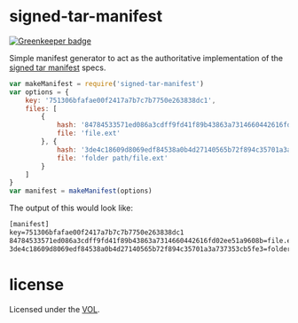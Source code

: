 # signed-tar-manifest

[![Greenkeeper badge](https://badges.greenkeeper.io/saibotsivad/signed-tar-manifest.svg)](https://greenkeeper.io/)

Simple manifest generator to act as the authoritative implementation of
the [signed tar manifest](https://github.com/sdmp/signed-tar) specs.

```js
var makeManifest = require('signed-tar-manifest')
var options = {
	key: '751306bfafae00f2417a7b7c7b7750e263838dc1',
	files: [
		{
			hash: '84784533571ed086a3cdff9fd41f89b43863a7314660442616fd02ee51a9608b',
			file: 'file.ext'
		}, {
			hash: '3de4c18609d8069edf84538a0b4d27140565b72f894c35701a3a737353cb5fe3',
			file: 'folder path/file.ext'
		}
	]
}
var manifest = makeManifest(options)
```

The output of this would look like:

```txt
[manifest]
key=751306bfafae00f2417a7b7c7b7750e263838dc1
84784533571ed086a3cdff9fd41f89b43863a7314660442616fd02ee51a9608b=file.ext
3de4c18609d8069edf84538a0b4d27140565b72f894c35701a3a737353cb5fe3=folder path/file.ext
```

# license

Licensed under the [VOL](http://veryopenlicense.com).


